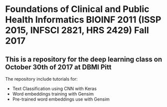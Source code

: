# Foundations of Clinical and Public Health Informatics  BIOINF 2011 (ISSP 2015, INFSCI 2821, HRS 2429) Fall 2017

## This is a repository for the deep learning class on October 30th of 2017 at DBMI Pitt

The repository include tutorials for:
- Text Classification using CNN with Keras
- Word embeddings training with Gensim
- Pre-trained word embeddings use with Gensim
